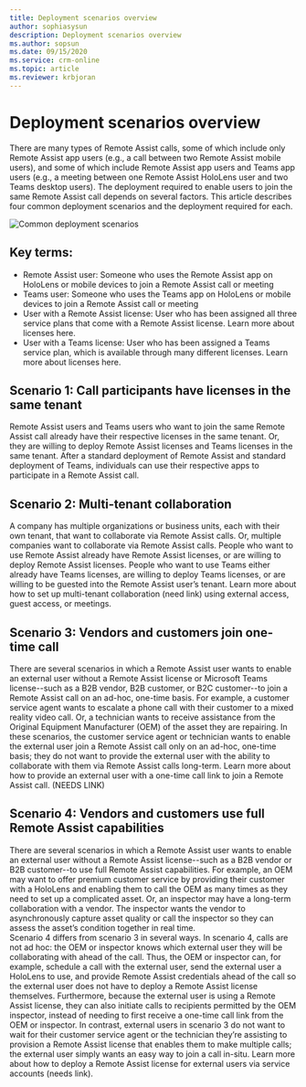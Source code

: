 ```yaml
---
title: Deployment scenarios overview 
author: sophiasysun
description: Deployment scenarios overview 
ms.author: sopsun
ms.date: 09/15/2020
ms.service: crm-online
ms.topic: article
ms.reviewer: krbjoran
---
```

# Deployment scenarios overview 

There are many types of Remote Assist calls, some of which include only Remote Assist app users (e.g., a call between two Remote Assist mobile users), and some of which include Remote Assist app users and Teams app users (e.g., a meeting between one Remote Assist HoloLens user and two Teams desktop users). The deployment required to enable users to join the same Remote Assist call depends on several factors. This article describes four common deployment scenarios and the deployment required for each.

![Common deployment scenarios](.media/common-deployment-scenarios.png "Common deployment scenarios")

## Key terms: 
-	Remote Assist user: Someone who uses the Remote Assist app on HoloLens or mobile devices to join a Remote Assist call or meeting  
-	Teams user: Someone who uses the Teams app on HoloLens or mobile devices to join a Remote Assist call or meeting 
-	User with a Remote Assist license: User who has been assigned all three service plans that come with a Remote Assist license. Learn more about licenses here. 
-	User with a Teams license: User who has been assigned a Teams service plan, which is available through many different licenses. Learn more about licenses here.

## Scenario 1: Call participants have licenses in the same tenant
Remote Assist users and Teams users who want to join the same Remote Assist call already have their respective licenses in the same tenant. Or, they are willing to deploy Remote Assist licenses and Teams licenses in the same tenant. 
After a standard deployment of Remote Assist and standard deployment of Teams, individuals can use their respective apps to participate in a Remote Assist call.   

## Scenario 2: Multi-tenant collaboration 
A company has multiple organizations or business units, each with their own tenant, that want to collaborate via Remote Assist calls. Or, multiple companies want to collaborate via Remote Assist calls. People who want to use Remote Assist already have Remote Assist licenses, or are willing to deploy Remote Assist licenses. People who want to use Teams either already have Teams licenses, are willing to deploy Teams licenses, or are willing to be guested into the Remote Assist user’s tenant. 
Learn more about how to set up multi-tenant collaboration (need link) using external access, guest access, or meetings.

## Scenario 3: Vendors and customers join one-time call 
There are several scenarios in which a Remote Assist user wants to enable an external user without a Remote Assist license or Microsoft Teams license--such as a B2B vendor, B2B customer, or B2C customer--to join a Remote Assist call on an ad-hoc, one-time basis. For example, a customer service agent wants to escalate a phone call with their customer to a mixed reality video call. Or, a technician wants to receive assistance from the Original Equipment Manufacturer (OEM) of the asset they are repairing. In these scenarios, the customer service agent or technician wants to enable the external user join a Remote Assist call only on an ad-hoc, one-time basis; they do not want to provide the external user with the ability to collaborate with them via Remote Assist calls long-term.
Learn more about how to provide an external user with a one-time call link to join a Remote Assist call. (NEEDS LINK)

## Scenario 4: Vendors and customers use full Remote Assist capabilities 
There are several scenarios in which a Remote Assist user wants to enable an external user without a Remote Assist license--such as a B2B vendor or B2B customer--to use full Remote Assist capabilities. For example, an OEM may want to offer premium customer service by providing their customer with a HoloLens and enabling them to call the OEM as many times as they need to set up a complicated asset. Or, an inspector may have a long-term collaboration with a vendor. The inspector wants the vendor to asynchronously capture asset quality or call the inspector so they can assess the asset’s condition together in real time.  
Scenario 4 differs from scenario 3 in several ways. In scenario 4, calls are not ad hoc: the OEM or inspector knows which external user they will be collaborating with ahead of the call. Thus, the OEM or inspector can, for example, schedule a call with the external user, send the external user a HoloLens to use, and provide Remote Assist credentials ahead of the call so the external user does not have to deploy a Remote Assist license themselves. Furthermore, because the external user is using a Remote Assist license, they can also initiate calls to recipients permitted by the OEM inspector, instead of needing to first receive a one-time call link from the OEM or inspector. In contrast, external users in scenario 3 do not want to wait for their customer service agent or the technician they’re assisting to provision a Remote Assist license that enables them to make multiple calls; the external user simply wants an easy way to join a call in-situ.
Learn more about how to deploy a Remote Assist license for external users via service accounts (needs link). 



